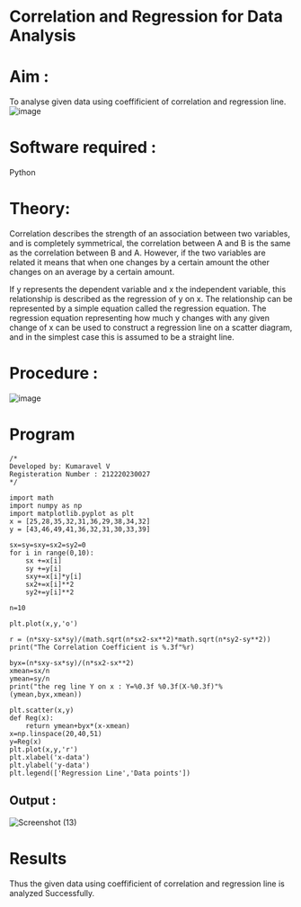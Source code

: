 # Correlation and Regression for Data Analysis
# Aim : 

To analyse given data using  coeffificient of correlation and regression line.
![image](https://user-images.githubusercontent.com/104613195/168224136-d6b64e64-7d3d-4775-9337-c8f96fe41f2d.png)


# Software required :  

Python

# Theory:

Correlation describes the strength of an association between two variables, and is completely symmetrical, the correlation between A and B is the same as the correlation between B and A. However, if the two variables are related it means that when one changes by a certain amount the other changes on an average by a certain amount.  

If y represents the dependent variable and x the independent variable, this relationship is described as the regression of y on x. The relationship can be represented by a simple equation called the regression equation. The regression equation representing how much y changes with any given change of x can be used to construct a regression line on a scatter diagram, and in the simplest case this is assumed to be a straight line.

# Procedure :

![image](https://user-images.githubusercontent.com/104613195/168225866-ac8f6610-bdc3-4ac2-a24e-2b24ba08e189.png)

# Program
```
/*
Developed by: Kumaravel V
Registeration Number : 212220230027
*/
```

```
import math
import numpy as np
import matplotlib.pyplot as plt
x = [25,28,35,32,31,36,29,38,34,32]
y = [43,46,49,41,36,32,31,30,33,39]

sx=sy=sxy=sx2=sy2=0
for i in range(0,10):
    sx +=x[i]
    sy +=y[i]
    sxy+=x[i]*y[i]
    sx2+=x[i]**2
    sy2+=y[i]**2
    
n=10

plt.plot(x,y,'o')

r = (n*sxy-sx*sy)/(math.sqrt(n*sx2-sx**2)*math.sqrt(n*sy2-sy**2))
print("The Correlation Coefficient is %.3f"%r)

byx=(n*sxy-sx*sy)/(n*sx2-sx**2)
xmean=sx/n
ymean=sy/n
print("the reg line Y on x : Y=%0.3f %0.3f(X-%0.3f)"%(ymean,byx,xmean))

plt.scatter(x,y)
def Reg(x):
    return ymean+byx*(x-xmean)
x=np.linspace(20,40,51)
y=Reg(x)
plt.plot(x,y,'r')
plt.xlabel('x-data')
plt.ylabel('y-data')
plt.legend(['Regression Line','Data points'])

```

## Output : 
![Screenshot (13)](https://user-images.githubusercontent.com/75235334/170187599-e4e927a7-85f9-453b-a242-ca7ed2622cc3.png)


# Results 
Thus the given data using coeffificient of correlation and regression line is analyzed Successfully.
